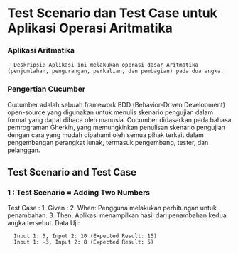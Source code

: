 # Test Scenario dan Test Case untuk Aplikasi Operasi Aritmatika

### Aplikasi Aritmatika 
    - Deskripsi: Aplikasi ini melakukan operasi dasar Aritmatika (penjumlahan, pengurangan, perkalian, dan pembagian) pada dua angka.

### Pengertian Cucumber 
Cucumber adalah sebuah framework BDD (Behavior-Driven Development) open-source yang digunakan untuk menulis skenario pengujian dalam format yang dapat dibaca oleh manusia. Cucumber didasarkan pada bahasa pemrograman Gherkin, yang memungkinkan penulisan skenario pengujian dengan cara yang mudah dipahami oleh semua pihak terkait dalam pengembangan perangkat lunak, termasuk pengembang, tester, dan pelanggan.

## Test Scenario and Test Case

### 1 : Test Scenario = Adding Two Numbers
Test Case :
      1. Given : 
      2. When: Pengguna melakukan perhitungan untuk penambahan.
      3. Then: Aplikasi menampilkan hasil dari penambahan kedua angka tersebut.
Data Uji:

      Input 1: 5, Input 2: 10 (Expected Result: 15)
      Input 1: -3, Input 2: 8 (Expected Result: 5)